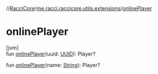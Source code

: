 //[RacciCore](../../index.md)/[me.racci.raccicore.utils.extensions](index.md)/[onlinePlayer](online-player.md)

# onlinePlayer

[jvm]\
fun [onlinePlayer](online-player.md)(uuid: [UUID](https://docs.oracle.com/javase/8/docs/api/java/util/UUID.html)): Player?

fun [onlinePlayer](online-player.md)(name: [String](https://kotlinlang.org/api/latest/jvm/stdlib/kotlin/-string/index.html)): Player?
